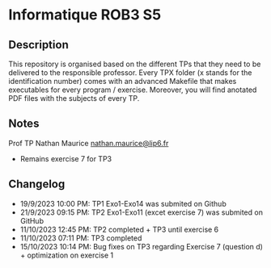 # Informatique ROB3 S5

## Description

This repository is organised based on the different TPs that they need to be delivered to the responsible professor. Every TPX folder (x stands for the identification number) comes with an advanced Makefile that makes executables for every program / exercise. Moreover, you will find anotated PDF files with the subjects of every TP.

## Notes

Prof TP Nathan Maurice nathan.maurice@lip6.fr

* Remains exercise 7 for TP3

## Changelog

* 19/9/2023 10:00 PM: TP1 Exo1-Exo14 was submited on Github
* 21/9/2023 09:15 PM: TP2 Exo1-Exo11 (excet exercise 7) was submited on GitHub
* 11/10/2023 12:45 PM: TP2 completed + TP3 until exercise 6
* 11/10/2023 07:11 PM: TP3 completed
* 15/10/2023 10:14 PM: Bug fixes on TP3 regarding Exercise 7 (question d) + optimization on exercise 1
